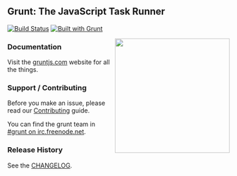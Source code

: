 <!--BLOGLESS
{
	title: 'Grunt Readme',
	authors: ['Connor Peet <connor@connorpeet.com>'],
	tags: ['readme', 'grunt', 'docs'],
	posted: 1388300000
}
-->

## Grunt: The JavaScript Task Runner

[![Build Status](https://secure.travis-ci.org/gruntjs/grunt.png?branch=master)](http://travis-ci.org/gruntjs/grunt)
[![Built with Grunt](https://cdn.gruntjs.com/builtwith.png)](http://gruntjs.com/)

<img align="right" height="260" src="http://gruntjs.com/img/grunt-logo-no-wordmark.svg">


### Documentation

Visit the [gruntjs.com](http://gruntjs.com/) website for all the things.

### Support / Contributing
Before you make an issue, please read our [Contributing](http://gruntjs.com/contributing) guide.

You can find the grunt team in [#grunt on irc.freenode.net](http://webchat.freenode.net/?channels=grunt).

### Release History
See the [CHANGELOG](CHANGELOG).